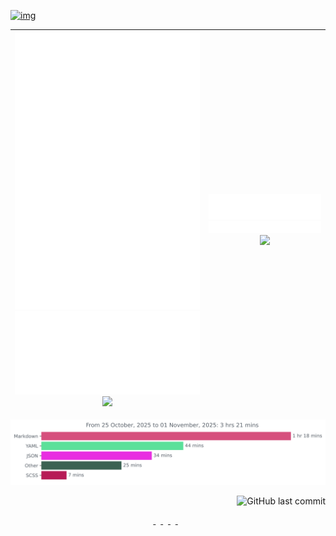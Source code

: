 [![img](https://github.com/jim60105/jim60105/raw/master/images/banner.png)](https://blog.maki0419.com/2020/03/niz-atom68-micro82.html)

|<a href="https://github.com/jim60105"><img src="https://github.com/jim60105/jim60105/raw/master/images/metrics/base-metrics.svg" /></a><a href="https://blog.maki0419.com/"><img src="https://github.com/jim60105/jim60105/raw/master/images/metrics/blog.svg" /></a><a href="https://github.com/jim60105"><img src="https://github.com/jim60105/jim60105/raw/master/images/metrics/achievements.svg" /></a>|<a href="https://github.com/jim60105?tab=repositories"><img src="https://github.com/jim60105/jim60105/raw/master/images/metrics/activity-metrics.svg" /><br><img src="https://github.com/jim60105/jim60105/raw/master/images/metrics/habits-metrics.svg" /></a><a href="https://github.com/jim60105?tab=stars"><img src="https://github.com/jim60105/jim60105/raw/master/images/metrics/star.svg" /></a>|
|---|---|
<p align='center'>
<img src="https://github.com/jim60105/jim60105/blob/master/images/stat.svg" alt="Alternative Text"/>
</p>
<p align='right'>
<img alt="GitHub last commit" src="https://img.shields.io/github/last-commit/jim60105/jim60105?label=Last%20Update&style=flat-square">
</p>

<p align='center'>
    <a href="http://blog.maki0419.com" target="_blank" rel="noopener noreferrer">
        <img src="https://github.com/jim60105/jim60105/raw/master/images/social/blogger.png" width="100px" alt="">
    </a>&nbsp;
    <a href="https://www.facebook.com/jim60105/" target="_blank" rel="noopener noreferrer">
        <img src="https://github.com/jim60105/jim60105/raw/master/images/social/facebook.png" width="100px" alt="">
    </a>&nbsp;
    <a href="https://github.com/jim60105" target="_blank" rel="noopener noreferrer">
        <img src="https://github.com/jim60105/jim60105/raw/master/images/social/github.png" width="100px" alt="">
    </a>&nbsp;
    <a href="https://twitter.com/jim60105" target="_blank" rel="noopener noreferrer">
        <img src="https://github.com/jim60105/jim60105/raw/master/images/social/twitter.png" width="100px" alt="">
    </a>&nbsp;
    <a href="https://www.plurk.com/jim60105" target="_blank" rel="noopener noreferrer">
        <img src="https://github.com/jim60105/jim60105/raw/master/images/social/plurk.png" width="100px" alt="">
    </a>
</p>
